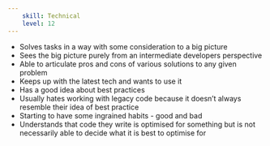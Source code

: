 ```yaml
---
    skill: Technical
    level: 12
---
```

- Solves tasks in a way with some consideration to a big picture
- Sees the big picture purely from an intermediate developers perspective
- Able to articulate pros and cons of various solutions to any given problem
- Keeps up with the latest tech and wants to use it
- Has a good idea about best practices
- Usually hates working with legacy code because it doesn’t always resemble their idea of best practice
- Starting to have some ingrained habits - good and bad
- Understands that code they write is optimised for something but is not necessarily able to decide what it is best to optimise for
